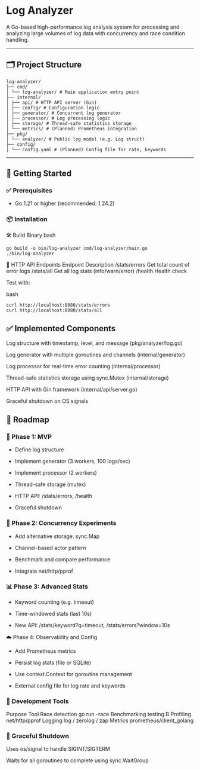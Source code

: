 # Log Analyzer

A Go-based high-performance log analysis system for processing and analyzing large volumes of log data with concurrency and race condition handling.

---

## 🗂 Project Structure

```
log-analyzer/
├── cmd/
│ └── log-analyzer/ # Main application entry point
├── internal/
│ ├── api/ # HTTP API server (Gin)
│ ├── config/ # Configuration logic
│ ├── generator/ # Concurrent log generator
│ ├── processor/ # Log processing logic
│ ├── storage/ # Thread-safe statistics storage
│ └── metrics/ # (Planned) Prometheus integration
├── pkg/
│ └── analyzer/ # Public log model (e.g. Log struct)
├── config/
│ └── config.yaml # (Planned) Config file for rate, keywords
```

---

## 🚀 Getting Started

### ✅ Prerequisites

- Go 1.21 or higher (recommended: 1.24.2)

### 📦 Installation

🛠 Build Binary
bash
```
go build -o bin/log-analyzer cmd/log-analyzer/main.go
./bin/log-analyzer
```
📡 HTTP API Endpoints
Endpoint	Description
/stats/errors	Get total count of error logs
/stats/all	Get all log stats (info/warn/error)
/health	Health check

Test with:

bash
```
curl http://localhost:8080/stats/errors
curl http://localhost:8080/stats/all
```

## ✅ Implemented Components
Log structure with timestamp, level, and message (pkg/analyzer/log.go)

Log generator with multiple goroutines and channels (internal/generator)

Log processor for real-time error counting (internal/processor)

Thread-safe statistics storage using sync.Mutex (internal/storage)

HTTP API with Gin framework (internal/api/server.go)

Graceful shutdown on OS signals

## 📍 Roadmap

### 🧩 Phase 1: MVP

- Define log structure

- Implement generator (3 workers, 100 logs/sec)

- Implement processor (2 workers)

- Thread-safe storage (mutex)

- HTTP API: /stats/errors, /health

- Graceful shutdown

### 🚦 Phase 2: Concurrency Experiments

- Add alternative storage: sync.Map

- Channel-based actor pattern

- Benchmark and compare performance

- Integrate net/http/pprof

### 📊 Phase 3: Advanced Stats

- Keyword counting (e.g. timeout)

- Time-windowed stats (last 10s)

- New API: /stats/keyword?q=timeout, /stats/errors?window=10s

☁️ Phase 4: Observability and Config
- Add Prometheus metrics

- Persist log stats (file or SQLite)

- Use context.Context for goroutine management

- External config file for log rate and keywords

### 🧪 Development Tools

Purpose	Tool
Race detection	go run -race
Benchmarking	testing.B
Profiling	net/http/pprof
Logging	log / zerolog / zap
Metrics	prometheus/client_golang

### 🧹 Graceful Shutdown

Uses os/signal to handle SIGINT/SIGTERM

Waits for all goroutines to complete using sync.WaitGroup


